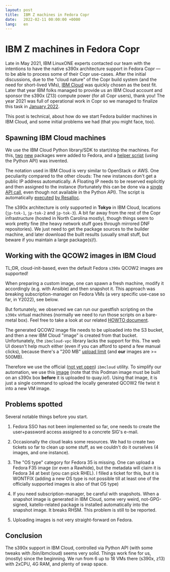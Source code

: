 ```yaml
---
layout: post
title:  IBM Z machines in Fedora Copr
date:   2022-02-11 00:00:00 +0000
lang:   en
---
```


IBM Z machines in Fedora Copr
=============================

Late in May 2021, IBM LinuxONE experts contacted our team with the intentions to
have the native s390x architecture support in Fedora Copr — to be able to
process some of their Copr use-cases.  After the initial discussions, due to the
"cloud nature" of the Copr build system (and the need for short-lived VMs),
[IBM Cloud][ibm-cloud] was quickly chosen as the best fit.  Later that year
IBM folks managed to provide us an IBM Cloud account and sponsor
the s390x (Z13) compute power (for all Copr users), thank you!  The year 2021
was full of operational work in Copr so we managed to finalize this task in
[January 2022][announcement].

This post is technical, about how do we start Fedora builder machines in IBM
Cloud, and some initial problems we had (that you might face, too).


Spawning IBM Cloud machines
---------------------------

We use the IBM Cloud Python library/SDK to start/stop the machines.  For this,
[two][sdk-package] [new][cli-package] packages were added to Fedora, and a
[helper script][helper-script] (using the Python API) was invented.

The notation used in IBM Cloud is very similar to OpenStack or AWS.  One
peculiarity compared to the other clouds:  The new instances don't get a public
IP address automatically.  A Floating IP needs to be reserved explicitly and
then assigned to the instance (fortunately this can be done via
a [single API call][floating-api-call], even though not available in the Python
API).  The script is automatically [executed][resalloc-config]
[by Resalloc][resalloc-config-2].

The s390x architecture is only supported in **Tokyo** in IBM Cloud, locations
(`jp-tok-1`, `jp-tok-2` and `jp-tok-3`).  A bit far away from the rest of the
Copr infrastructure (hosted in North Carolina mostly), though things seem to
work pretty fine (the heavy network stuff goes through mirrored DNF
repositories).  We just need to get the package sources to the builder machine,
and later download the built results (usually small stuff, but beware if you
maintain a large package(s)!).


Working with the QCOW2 images in IBM Cloud
------------------------------------------

TL;DR, cloud-init-based, even the default Fedora `s390x` QCOW2 images are
supported!

When preparing a custom image, one can spawn a fresh machine, modify it
accordingly (e.g. with Ansible) and then snapshot it.  This approach was
breaking subscription-manager on Fedora VMs (a very specific use-case so far, in
Y2022), see below.

But fortunately, we observed we can run our guestfish scripting on
the `s390x` virtual machines (normally we need to run those scripts on a
bare-metal box).  Feel free to take a look at our related
[HOWTO document][generate-images].

The generated QCOW2 image file needs to be uploaded into the S3 bucket, and then
a new IBM Cloud "image" is created from that bucket.  Unfortunately, the
`ibmcloud-vpc` library lacks the support for this.  The web UI doesn't help much
either (even if you can afford to spend a few manual clicks), because there's
a "200 MB" [upload limit][upload-limit] (and **our** images are >= 500MB).

Therefore we use the official ([not yet open][ibmcloud-cli-request]) `ibmcloud`
utility.  To simplify our automation, we use this [image][s390x-image]
(note that this Podman image must be built on an s390x box **before** it is
uploaded to quay.io!).  Using that image, it is just a single command to upload
the locally generated QCOW2 file twist it into a new VM image.


Problems spotted
----------------

Several notable things before you start.

1. Fedora SSO has not been implemented so far, one needs to create
   the user+password access assigned to a concrete SIG's e-mail.

2. Occasionally the cloud leaks some resources.  We had to create two tickets so
   far to clean up some stuff, as we couldn't do it ourselves (4 images, and one
   instance).

3. The "OS type" category for Fedora 35 is missing.  One can upload a Fedora F35
   image (or even a Rawhide), but the metadata will claim it is Fedora 34 at
   best (you can pick RHEL).  I filled a ticket for this, but it is WONTFIX
   (adding a new OS type is not possible till at least one of the officially
   supported images is also of that OS type)

4. If you need subscription-manager, be careful with snapshots.  When a snapshot
   image is generated in IBM Cloud, some very weird, not-GPG-signed,
   katello-related package is installed automatically into the snapshot image.
   It breaks RHSM.  This problem is still to be reported.

5. Uploading images is not very straight-forward on Fedora.

Conclusion
----------

The s390x support in IBM Cloud, controlled via Python API (with some tweaks with
/bin/ibmcloud) seems very solid.  Things work fine for us, (mostly) since
the beginning.  We run from 6 up to 18 VMs there (s390x, z13) with 2xCPU,
4G RAM, and plenty of swap space.


[ibm-cloud]: https://cloud.ibm.com
[sdk-package]: https://src.fedoraproject.org/rpms/python-ibm-cloud-sdk-core
[cli-package]: https://src.fedoraproject.org/rpms/python-ibm-vpc
[helper-script]: https://pagure.io/fedora-infra/ansible/blob/ddd65268d5646c45f204dcebd749f69ba149ef74/f/roles/copr/backend/templates/resalloc/ibm-cloud-vm.j2
[floating-api-call]: https://pagure.io/fedora-infra/ansible/blob/ddd65268d5646c45f204dcebd749f69ba149ef74/f/roles/copr/backend/templates/resalloc/ibm-cloud-vm.j2#_85-108
[announcement]: https://lists.fedoraproject.org/archives/list/copr-devel@lists.fedorahosted.org/message/AR3ZDKET3EXZHV3MSU3UHMO7EIKBGAN2/
[resalloc-config]: https://pagure.io/fedora-infra/ansible/blob/ddd65268d5646c45f204dcebd749f69ba149ef74/f/roles/copr/backend/templates/resalloc/pools.yaml#_144-145
[resalloc-config-2]: https://pagure.io/fedora-infra/ansible/blob/ddd65268d5646c45f204dcebd749f69ba149ef74/f/roles/copr/backend/templates/resalloc/vm-delete.j2#_24-25
[generate-images]: https://docs.pagure.org/copr.copr/how_to_upgrade_builders.html#prepare-ibmcloud-source-images
[ibmcloud-cli-request]: https://github.com/IBM-Cloud/ibm-cloud-cli-release/issues/162
[s390x-image]: https://github.com/praiskup/ibmcloud-cli-fedora-container
[upload-limit]: https://cloud.ibm.com/docs/vpc?topic=vpc-managing-images#import-custom-image
